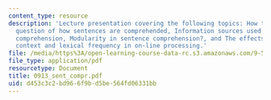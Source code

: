 ```yaml
---
content_type: resource
description: 'Lecture presentation covering the following topics: How to address the
  question of how sentences are comprehended, Information sources used in sentence
  comprehension, Modularity in sentence comprehension?, and The effects of plausibility,
  context and lexical frequency in on-line processing.'
file: /media/https%3A/open-learning-course-data-rc.s3.amazonaws.com/9-591j-language-processing-fall-2004/d453c3c2bd966f9bd5be564fd06331bb_0913_sent_compr.pdf
file_type: application/pdf
resourcetype: Document
title: 0913_sent_compr.pdf
uid: d453c3c2-bd96-6f9b-d5be-564fd06331bb
---
```

